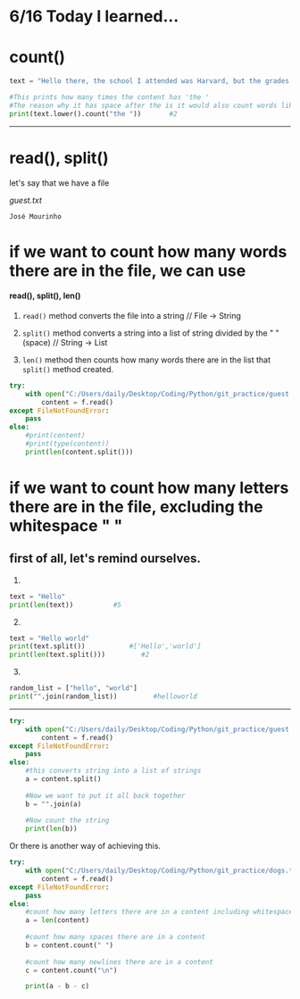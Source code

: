 # 6/16 Today I learned...

# count()
```py
text = "Hello there, the school I attended was Harvard, but the grades were not so good"

#This prints how many times the content has 'the '
#The reason why it has space after the is it would also count words like 'there'
print(text.lower().count("the "))       #2
```
---

# read(), split()

let's say that we have a file 

<em>guest.txt</em>
```
José Mourinho
```
# if we want to count how many words there are in the file, we can use

#### read(), split(), len()

1. `read()` method converts the file into a string                  // File -> String

2. `split()` method converts a string into a list of string divided by the " "(space)             // String -> List

3. `len()` method then counts how many words there are in the list that `split()` method created. 
```py
try:
    with open("C:/Users/daily/Desktop/Coding/Python/git_practice/guest.txt") as f:
        content = f.read()
except FileNotFoundError:
    pass
else:
    #print(content)
    #print(type(content))
    print(len(content.split()))
```
# if we want to count how many letters there are in the file, excluding the whitespace " "

## first of all, let's remind ourselves.

1.
```py
text = "Hello"
print(len(text))          #5
```
2.
```py
text = "Hello world"
print(text.split())           #['Hello','world']
print(len(text.split()))         #2
```
3.
```py
random_list = ["hello", "world"]
print("".join(random_list))         #helloworld
```
---

```py
try:
    with open("C:/Users/daily/Desktop/Coding/Python/git_practice/guest.txt") as f:
        content = f.read()
except FileNotFoundError:
    pass
else:
    #this converts string into a list of strings
    a = content.split()
    
    #Now we want to put it all back together
    b = "".join(a)
    
    #Now count the string
    print(len(b))
```
Or there is another way of achieving this.

```py
try:
    with open("C:/Users/daily/Desktop/Coding/Python/git_practice/dogs.txt") as f:
        content = f.read()
except FileNotFoundError:
    pass
else:
    #count how many letters there are in a content including whitespace and the newline
    a = len(content)
    
    #count how many spaces there are in a content
    b = content.count(" ")
    
    #count how many newlines there are in a content
    c = content.count("\n")

    print(a - b - c)
```
